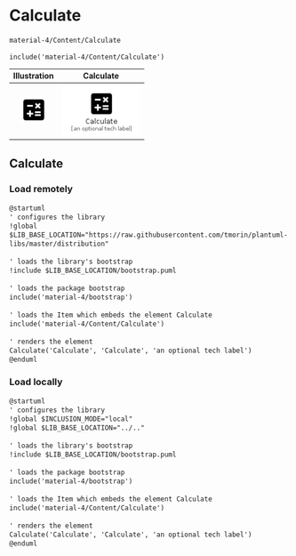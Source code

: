 # Calculate


```text
material-4/Content/Calculate
```

```text
include('material-4/Content/Calculate')
```



| Illustration | Calculate |
| :---: | :---: |
| ![illustration for Illustration](../../material-4/Content/Calculate.png) | ![illustration for Calculate](../../material-4/Content/Calculate.Local.png) |




## Calculate

### Load remotely
```plantuml
@startuml
' configures the library
!global $LIB_BASE_LOCATION="https://raw.githubusercontent.com/tmorin/plantuml-libs/master/distribution"

' loads the library's bootstrap
!include $LIB_BASE_LOCATION/bootstrap.puml

' loads the package bootstrap
include('material-4/bootstrap')

' loads the Item which embeds the element Calculate
include('material-4/Content/Calculate')

' renders the element
Calculate('Calculate', 'Calculate', 'an optional tech label')
@enduml
```

### Load locally
```plantuml
@startuml
' configures the library
!global $INCLUSION_MODE="local"
!global $LIB_BASE_LOCATION="../.."

' loads the library's bootstrap
!include $LIB_BASE_LOCATION/bootstrap.puml

' loads the package bootstrap
include('material-4/bootstrap')

' loads the Item which embeds the element Calculate
include('material-4/Content/Calculate')

' renders the element
Calculate('Calculate', 'Calculate', 'an optional tech label')
@enduml
```


